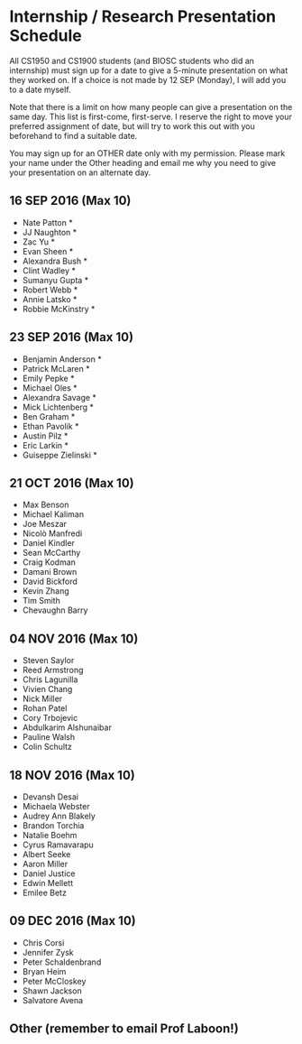 # Internship / Research Presentation Schedule

All CS1950 and CS1900 students (and BIOSC students who did an internship) must sign up for a date to give a 5-minute presentation on what they worked on.  If a choice is not made by 12 SEP (Monday), I will add you to a date myself.

Note that there is a limit on how many people can give a presentation on the same day.  This list is first-come, first-serve.  I reserve the right to move your preferred assignment of date, but will try to work this out with you beforehand to find a suitable date.

You may sign up for an OTHER date only with my permission.  Please mark your name under the Other heading and email me why you need to give your presentation on an alternate day.

## 16 SEP 2016 (Max 10)
* Nate Patton *
* JJ Naughton *
* Zac Yu *
* Evan Sheen *
* Alexandra Bush *
* Clint Wadley *
* Sumanyu Gupta *
* Robert Webb *
* Annie Latsko *
* Robbie McKinstry *

## 23 SEP 2016 (Max 10)
* Benjamin Anderson *
* Patrick McLaren *
* Emily Pepke *
* Michael Oles *
* Alexandra Savage *
* Mick Lichtenberg *
* Ben Graham *
* Ethan Pavolik *
* Austin Pilz *
* Eric Larkin *
* Guiseppe Zielinski *

## 21 OCT 2016 (Max 10)
* Max Benson
* Michael Kaliman
* Joe Meszar
* Nicolò Manfredi
* Daniel Kindler
* Sean McCarthy
* Craig Kodman
* Damani Brown
* David Bickford
* Kevin Zhang
* Tim Smith
* Chevaughn Barry

## 04 NOV 2016 (Max 10)
* Steven Saylor
* Reed Armstrong
* Chris Lagunilla
* Vivien Chang
* Nick Miller
* Rohan Patel
* Cory Trbojevic
* Abdulkarim Alshunaibar
* Pauline Walsh
* Colin Schultz

## 18 NOV 2016 (Max 10)
* Devansh Desai
* Michaela Webster
* Audrey Ann Blakely
* Brandon Torchia
* Natalie Boehm
* Cyrus Ramavarapu
* Albert Seeke
* Aaron Miller
* Daniel Justice
* Edwin Mellett
* Emilee Betz

## 09 DEC 2016 (Max 10)
* Chris Corsi
* Jennifer Zysk
* Peter Schaldenbrand
* Bryan Heim
* Peter McCloskey
* Shawn Jackson
* Salvatore Avena

## Other (remember to email Prof Laboon!)
